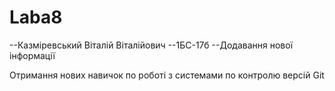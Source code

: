 # Laba8
--Казміревський Віталій Віталійович
--1БС-17б
--Додавання нової інформації

Отримання нових навичок по роботі з системами по контролю версій Git

